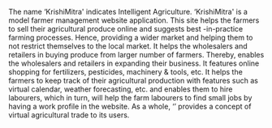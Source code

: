 The name ‘KrishiMitra' indicates Intelligent Agriculture. ‘KrishiMitra' is a model farmer management
 website application. This site helps the farmers to sell their agricultural produce online and suggests
best -in-practice farming processes. Hence, providing a wider market and helping them to not restrict
themselves to the local market. It helps the wholesalers and retailers in buying produce from larger
number of farmers. Thereby, enables the wholesalers and retailers in expanding their business. It
features online shopping for fertilizers, pesticides, machinery & tools, etc. It helps the farmers to
keep track of their agricultural production with features such as virtual calendar, weather forecasting,
etc. and enables them to hire labourers, which in turn, will help the farm labourers to find small jobs
by having a work profile in the website. As a whole, ‘’ provides a concept of virtual agricultural trade
to its users.
